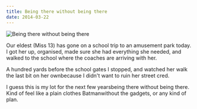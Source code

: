 ```yaml
---
title: Being there without being there
date: 2014-03-22
---
```


![Being there without being there](https://source.unsplash.com/d34DtRp1bqo/1600x900)

Our eldest (Miss 13) has gone on a school trip to an amusement park today. I got her up, organised, made sure she had everything she needed, and walked to the school where the coaches are arriving with her.

A hundred yards before the school gates I stopped, and watched her walk the last bit on her ownbecause I didn't want to ruin her street cred.

I guess this is my lot for the next few yearsbeing there without being there. Kind of feel like a plain clothes Batmanwithout the gadgets, or any kind of plan.